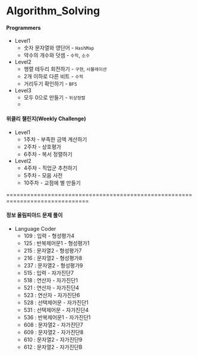 # Algorithm_Solving


#### Programmers

- Level1 
  -  숫자 문자열와 영단어 - `HashMap`
  -  약수의 개수와 덧셈 - `수학`, `소수`
- Level2
  - ﻿행렬 테두리 회전하기 - `구현`, `시뮬레이션`
  - ﻿2개 이하로 다른 비트 - `수학`
  - ﻿거리두기 확인하기 - `BFS`
- Level3
  - ﻿모두 0으로 만들기 - `위상정렬`
  - ﻿



#### 위클리 챌린지(Weekly Challenge)

- Level1
  - 1주차 - 부족한 금액 계산하기
  - 2주차 - 상호평가
  - 6주차 - 복서 정렬하기
- Level2
  - 4주차 - 직업군 추천하기
  - 5주차 - 모음 사전 
  - 10주차 - 교점에 별 만들기



==============================================================================

#### 정보 올림피아드 문제 풀이

- Language Coder
  - 109 : 입력 - 형성평가4
  - 125 : 반복제어문1 - 형성평가1
  - 215 : 문자열2 - 형성평가7
  - 216 : 문자열2 - 형성평가8
  - 237 : 문자열2 - 형성평가9
  - 515 : 입력 - 자가진단7
  - 518 : 연산자 - 자가진단1
  - 521 : 연산자 - 자가진단4
  - 523 : 연산자 - 자가진단6
  - 528 : 선택제어문 - 자가진단1
  - 531 : 선택제어문 - 자가진단4
  - 536 : 반복제어문1 - 자가진단1
  - 608 : 문자열2 - 자가진단7
  - 609 : 문자열2 - 자가진단8
  - 610 : 문자열2 - 자가진단9
  - 612 : 문자열2 - 자가진단B
